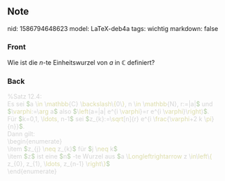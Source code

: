 ## Note
nid: 1586794648623
model: LaTeX-deb4a
tags: wichtig
markdown: false

### Front
Wie ist die $n$-te Einheitswurzel von $a$ in $\mathbb{C}$ definiert?

### Back
<div><div><span style="color: #d4d4d4;">%Satz 12.4:</span></div>
<div><span style="color: #d4d4d4;">Es sei </span><span style="color: #b5cea8;">$</span><span style="color: #d4d4d4;">a \</span><span style="color: #dcdcaa;">in</span><span style="color: #d4d4d4;"> \</span><span style="color: #dcdcaa;">mathbb</span><span style="color: #d4d4d4;">{C} \</span><span style="color: #dcdcaa;">backslash</span><span style="color: #d4d4d4;">\</span><span style="color: #dcdcaa;">{</span><span style="color: #d4d4d4;">0\</span><span style="color: #dcdcaa;">}</span><span style="color: #d4d4d4;">, n \</span><span style="color: #dcdcaa;">in</span><span style="color: #d4d4d4;"> \</span><span style="color: #dcdcaa;">mathbb</span><span style="color: #d4d4d4;">{N}, r:=|a|</span><span style="color: #b5cea8;">$</span><span style="color: #d4d4d4;"> und </span><span style="color: #b5cea8;">$</span><span style="color: #d4d4d4;">\</span><span style="color: #dcdcaa;">varphi</span><span style="color: #d4d4d4;">:=\</span><span style="color: #dcdcaa;">arg</span><span style="color: #d4d4d4;"> a</span><span style="color: #b5cea8;">$</span><span style="color: #d4d4d4;"> also </span><span style="color: #b5cea8;">$</span><span style="color: #d4d4d4;">\</span><span style="color: #dcdcaa;">left</span><span style="color: #d4d4d4;">(a=|a| e^{i \</span><span style="color: #dcdcaa;">varphi</span><span style="color: #d4d4d4;">}=r e^{i \</span><span style="color: #dcdcaa;">varphi</span><span style="color: #d4d4d4;">}\</span><span style="color: #dcdcaa;">right</span><span style="color: #d4d4d4;">)</span><span style="color: #b5cea8;">$</span><span style="color: #d4d4d4;">.</span></div>
<div><span style="color: #d4d4d4;">Für </span><span style="color: #b5cea8;">$</span><span style="color: #d4d4d4;">k=0,1, \</span><span style="color: #dcdcaa;">ldots</span><span style="color: #d4d4d4;">, n-1</span><span style="color: #b5cea8;">$</span><span style="color: #d4d4d4;"> sei </span><span style="color: #b5cea8;">$</span><span style="color: #d4d4d4;">z_{k}:=\</span><span style="color: #dcdcaa;">sqrt</span><span style="color: #d4d4d4;">[n]{r} e^{i \</span><span style="color: #dcdcaa;">frac</span><span style="color: #d4d4d4;">{\</span><span style="color: #dcdcaa;">varphi</span><span style="color: #d4d4d4;">+2 k \</span><span style="color: #dcdcaa;">pi</span><span style="color: #d4d4d4;">}{n}}</span><span style="color: #b5cea8;">$</span><span style="color: #d4d4d4;">.</span></div>
<div><span style="color: #d4d4d4;">Dann gilt:</span></div><div><span style="color: #d4d4d4;">\begin{enumerate}</span></div><div><span style="color: #d4d4d4;">\item </span><span style="color: #b5cea8;">$</span><span style="color: #d4d4d4;">z_{j} \</span><span style="color: #dcdcaa;">neq</span><span style="color: #d4d4d4;"> z_{k}</span><span style="color: #b5cea8;">$</span><span style="color: #d4d4d4;"> für </span><span style="color: #b5cea8;">$</span><span style="color: #d4d4d4;">j \</span><span style="color: #dcdcaa;">neq</span><span style="color: #d4d4d4;"> k</span><span style="color: #b5cea8;">$</span></div><div><span style="color: #d4d4d4;">\item </span><span style="color: #b5cea8;">$</span><span style="color: #d4d4d4;">z</span><span style="color: #b5cea8;">$</span><span style="color: #d4d4d4;"> ist eine </span><span style="color: #b5cea8;">$</span><span style="color: #d4d4d4;">n</span><span style="color: #b5cea8;">$</span><span style="color: #d4d4d4;"> -te Wurzel aus </span><span style="color: #b5cea8;">$</span><span style="color: #d4d4d4;">a \</span><span style="color: #dcdcaa;">Longleftrightarrow</span><span style="color: #d4d4d4;"> z \</span><span style="color: #dcdcaa;">in</span><span style="color: #d4d4d4;">\</span><span style="color: #dcdcaa;">left</span><span style="color: #d4d4d4;">\</span><span style="color: #dcdcaa;">{</span><span style="color: #d4d4d4;"> z_{0}, z_{1}, \</span><span style="color: #dcdcaa;">ldots</span><span style="color: #d4d4d4;">, z_{n-1} \</span><span style="color: #dcdcaa;">right</span><span style="color: #d4d4d4;">\</span><span style="color: #dcdcaa;">}</span><span style="color: #b5cea8;">$</span></div><div><span style="color: #d4d4d4;">\end{enumerate}</span></div></div>
